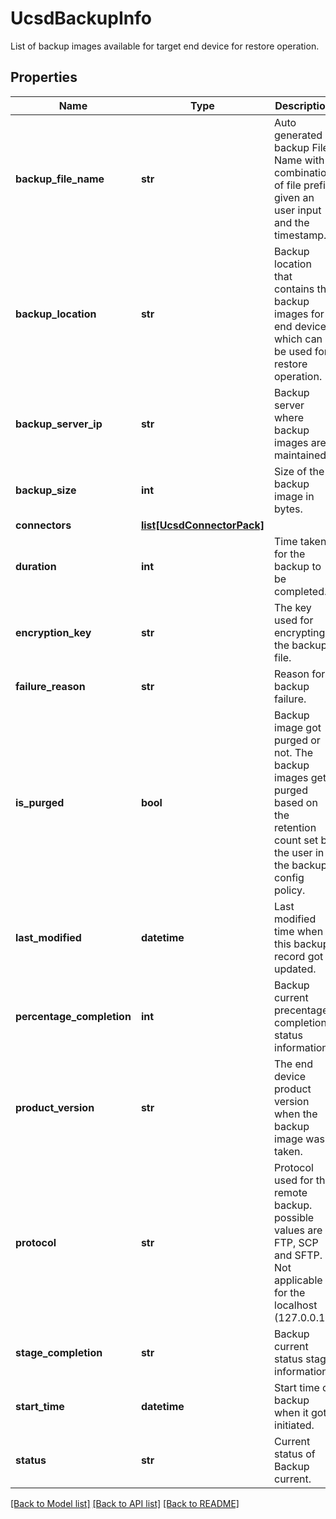# UcsdBackupInfo

List of backup images available for target end device for restore operation. 
## Properties
Name | Type | Description | Notes
------------ | ------------- | ------------- | -------------
**backup_file_name** | **str** | Auto generated backup File Name with combination of file prefix given an user input and the timestamp.   | [optional] [readonly] 
**backup_location** | **str** | Backup location that contains the backup images for end device which can be used for restore operation.   | [optional] [readonly] 
**backup_server_ip** | **str** | Backup server where backup images are maintained.   | [optional] [readonly] 
**backup_size** | **int** | Size of the backup image in bytes.   | [optional] [readonly] 
**connectors** | [**list[UcsdConnectorPack]**](UcsdConnectorPack.md) |  | [optional] 
**duration** | **int** | Time taken for the backup to be completed.   | [optional] [readonly] 
**encryption_key** | **str** | The key used for encrypting the backup file.   | [optional] 
**failure_reason** | **str** | Reason for backup failure.   | [optional] [readonly] 
**is_purged** | **bool** | Backup image got purged or not. The backup images get purged based on the retention count set by the user in the backup config policy.   | [optional] [readonly] 
**last_modified** | **datetime** | Last modified time when this backup record got updated.   | [optional] [readonly] 
**percentage_completion** | **int** | Backup current precentage completion status information.   | [optional] [readonly] 
**product_version** | **str** | The end device product version when the backup image was taken.   | [optional] 
**protocol** | **str** | Protocol used for the remote backup. possible values are FTP, SCP and SFTP. Not applicable for the localhost (127.0.0.1).   | [optional] [readonly] 
**stage_completion** | **str** | Backup current status stage information.   | [optional] [readonly] 
**start_time** | **datetime** | Start time of backup when it got initiated.   | [optional] [readonly] 
**status** | **str** | Current status of Backup current.    | [optional] [readonly] 

[[Back to Model list]](../README.md#documentation-for-models) [[Back to API list]](../README.md#documentation-for-api-endpoints) [[Back to README]](../README.md)


